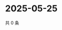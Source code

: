 # 2025-05-25

共 0 条

<!-- BEGIN ZHIHUVIDEO -->
<!-- 最后更新时间 Sun May 25 2025 07:10:29 GMT+0800 (China Standard Time) -->

<!-- END ZHIHUVIDEO -->
